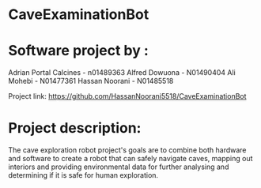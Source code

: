 # CaveExaminationBot

# Software project by : 

 Adrian Portal Calcines - n01489363
 Alfred Dowuona - N01490404
 Ali Mohebi - N01477361
 Hassan Noorani - N01485518

Project link: https://github.com/HassanNoorani5518/CaveExaminationBot

# Project description:

The cave exploration robot project's goals are to combine both hardware and software to create a robot that can safely navigate caves, mapping out interiors and providing environmental data for further analysing and determining if it is safe for human exploration. 
